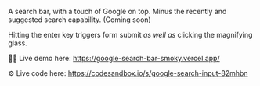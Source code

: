 A search bar, with a touch of Google on top. Minus the recently and suggested search capability. (Coming soon)

Hitting the enter key triggers form submit _as well as_ clicking the magnifying glass.

🧑‍💻 Live demo here: https://google-search-bar-smoky.vercel.app/

⚙️ Live code here: https://codesandbox.io/s/google-search-input-82mhbn
